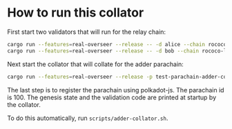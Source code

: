 # How to run this collator

First start two validators that will run for the relay chain:
```sh
cargo run --features=real-overseer --release -- -d alice --chain rococo-local --validator --alice --port 50551
cargo run --features=real-overseer --release -- -d bob --chain rococo-local --validator --bob --port 50552
```

Next start the collator that will collate for the adder parachain:
```sh
cargo run --features=real-overseer --release -p test-parachain-adder-collator -- --tmp --chain rococo-local --port 50553
```

The last step is to register the parachain using polkadot-js. The parachain id is
100. The genesis state and the validation code are printed at startup by the collator.

To do this automatically, run `scripts/adder-collator.sh`.
